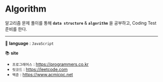 # Algorithm
알고리즘 문제 풀이를 통해 **`data structure`** & **`algorithm`** 을 공부하고, Coding Test 준비를 한다.  
<hr>  

🐥 **language** : `JavaScript`  

📚 **site** 
- `프로그래머스` : <https://programmers.co.kr> 
- `릿코드` : <https://leetcode.com>
- `백준` : <https://www.acmicpc.net>